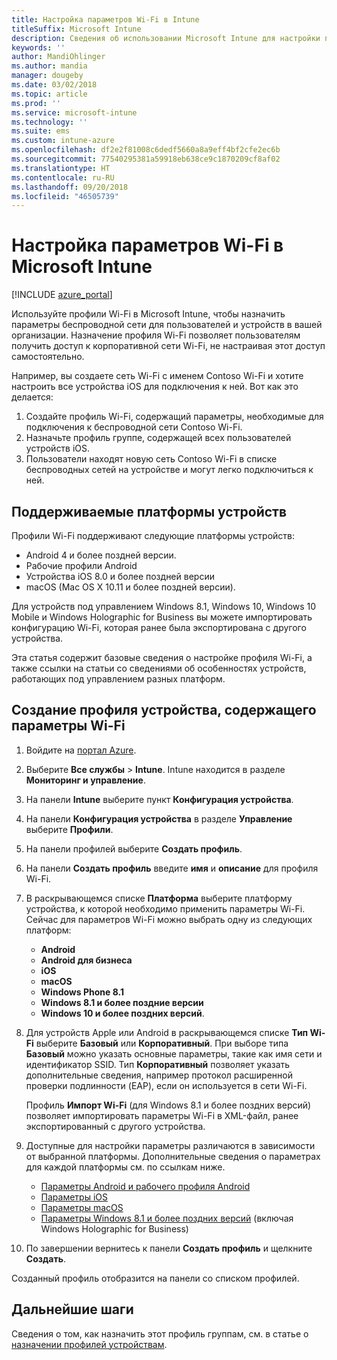 ```yaml
---
title: Настройка параметров Wi-Fi в Intune
titleSuffix: Microsoft Intune
description: Сведения об использовании Microsoft Intune для настройки подключений Wi-Fi на управляемых устройствах.
keywords: ''
author: MandiOhlinger
ms.author: mandia
manager: dougeby
ms.date: 03/02/2018
ms.topic: article
ms.prod: ''
ms.service: microsoft-intune
ms.technology: ''
ms.suite: ems
ms.custom: intune-azure
ms.openlocfilehash: df2e2f81008c6dedf5660a8a9eff4bf2cfe2ec6b
ms.sourcegitcommit: 77540295381a59918eb638ce9c1870209cf8af02
ms.translationtype: HT
ms.contentlocale: ru-RU
ms.lasthandoff: 09/20/2018
ms.locfileid: "46505739"
---
```

# <a name="how-to-configure-wi-fi-settings-in-microsoft-intune"></a>Настройка параметров Wi-Fi в Microsoft Intune

[!INCLUDE [azure_portal](./includes/azure_portal.md)]

Используйте профили Wi-Fi в Microsoft Intune, чтобы назначить параметры беспроводной сети для пользователей и устройств в вашей организации. Назначение профиля Wi-Fi позволяет пользователям получить доступ к корпоративной сети Wi-Fi, не настраивая этот доступ самостоятельно.

Например, вы создаете сеть Wi-Fi с именем Contoso Wi-Fi и хотите настроить все устройства iOS для подключения к ней. Вот как это делается:

1. Создайте профиль Wi-Fi, содержащий параметры, необходимые для подключения к беспроводной сети Contoso Wi-Fi.
2. Назначьте профиль группе, содержащей всех пользователей устройств iOS.
3. Пользователи находят новую сеть Contoso Wi-Fi в списке беспроводных сетей на устройстве и могут легко подключиться к ней.

## <a name="supported-device-platforms"></a>Поддерживаемые платформы устройств

Профили Wi-Fi поддерживают следующие платформы устройств:

- Android 4 и более поздней версии.
- Рабочие профили Android
- Устройства iOS 8.0 и более поздней версии
- macOS (Mac OS X 10.11 и более поздней версии).

Для устройств под управлением Windows 8.1, Windows 10, Windows 10 Mobile и Windows Holographic for Business вы можете импортировать конфигурацию Wi-Fi, которая ранее была экспортирована с другого устройства.

Эта статья содержит базовые сведения о настройке профиля Wi-Fi, а также ссылки на статьи со сведениями об особенностях устройств, работающих под управлением разных платформ.

## <a name="create-a-device-profile-containing-wi-fi-settings"></a>Создание профиля устройства, содержащего параметры Wi-Fi

1. Войдите на [портал Azure](https://portal.azure.com).
2. Выберите **Все службы** > **Intune**. Intune находится в разделе **Мониторинг и управление**.
3. На панели **Intune** выберите пункт **Конфигурация устройства**.
2. На панели **Конфигурация устройства** в разделе **Управление** выберите **Профили**.
3. На панели профилей выберите **Создать профиль**.
4. На панели **Создать профиль** введите **имя** и **описание** для профиля Wi-Fi.
5. В раскрывающемся списке **Платформа** выберите платформу устройства, к которой необходимо применить параметры Wi-Fi. Сейчас для параметров Wi-Fi можно выбрать одну из следующих платформ:
    - **Android**
    - **Android для бизнеса**
    - **iOS**
    - **macOS**
    - **Windows Phone 8.1**
    - **Windows 8.1 и более поздние версии**
    - **Windows 10 и более поздних версий**.


6. Для устройств Apple или Android в раскрывающемся списке **Тип Wi-Fi** выберите **Базовый** или **Корпоративный**. При выборе типа **Базовый** можно указать основные параметры, такие как имя сети и идентификатор SSID. Тип **Корпоративный** позволяет указать дополнительные сведения, например протокол расширенной проверки подлинности (EAP), если он используется в сети Wi-Fi. 

   Профиль **Импорт Wi-Fi** (для Windows 8.1 и более поздних версий) позволяет импортировать параметры Wi-Fi в XML-файл, ранее экспортированный с другого устройства.
1. Доступные для настройки параметры различаются в зависимости от выбранной платформы. Дополнительные сведения о параметрах для каждой платформы см. по ссылкам ниже.
    - [Параметры Android и рабочего профиля Android](wi-fi-settings-android.md)
    - [Параметры iOS](wi-fi-settings-ios.md)
    - [Параметры macOS](wi-fi-settings-macos.md)
    - [Параметры Windows 8.1 и более поздних версий](wi-fi-settings-import-windows-8-1.md) (включая Windows Holographic for Business)
1. По завершении вернитесь к панели **Создать профиль** и щелкните **Создать**.

Созданный профиль отобразится на панели со списком профилей.

## <a name="next-steps"></a>Дальнейшие шаги

Сведения о том, как назначить этот профиль группам, см. в статье о [назначении профилей устройствам](device-profile-assign.md).
